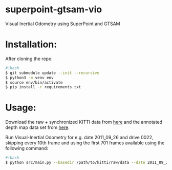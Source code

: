 # superpoint-gtsam-vio
Visual Inertial Odometry using SuperPoint and GTSAM

# Installation:

After cloning the repo:
```sh
#!bash
$ git submodule update --init --recursive
$ python3 -m venv env
$ source env/bin/activate
$ pip install -r requirements.txt
```

# Usage:

Download the raw + synchronized KITTI data from [here](http://www.cvlibs.net/datasets/kitti/raw_data.php) and the annotated depth map data set from [here](http://www.cvlibs.net/datasets/kitti/eval_depth_all.php).

Run Visual-Inertial Odometry for e.g. date 2011_09_26 and drive 0022, skipping every 10th frame and using the first 701 frames available using the following command:

```sh
#!bash
$ python src/main.py --basedir /path/to/kitti/raw/data --date 2011_09_26 --drive 0022 --n_skip 10 --n_frames 701
```
